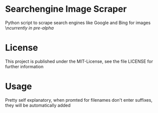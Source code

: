 # Searchengine Image Scraper
Python script to scrape search engines like Google and Bing for images
\n*currently in pre-alpha*

# License
This project is published under the MIT-License, see the file LICENSE for further information

# Usage
Pretty self explanatory, when promted for filenames don't enter suffixes, they will be automatically added

